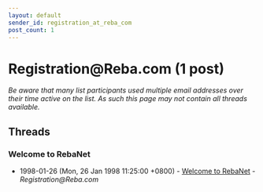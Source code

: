 ```yaml
---
layout: default
sender_id: registration_at_reba_com
post_count: 1
---
```


# Registration<span>@</span>Reba.com (1 post)

_Be aware that many list participants used multiple email addresses over their time active on the list. As such this page may not contain all threads available._

## Threads

### Welcome to RebaNet
+ 1998-01-26 (Mon, 26 Jan 1998 11:25:00 +0800) - [Welcome to RebaNet](/archive/1998/01/d9d2f0e0f6a33f40dad4f5b1ce056bd6ae916f82700a1a45bf826565ce06252b) - _Registration@Reba.com_

